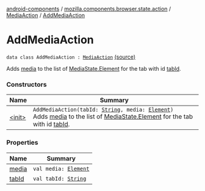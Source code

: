 [android-components](../../../index.md) / [mozilla.components.browser.state.action](../../index.md) / [MediaAction](../index.md) / [AddMediaAction](./index.md)

# AddMediaAction

`data class AddMediaAction : `[`MediaAction`](../index.md) [(source)](https://github.com/mozilla-mobile/android-components/blob/master/components/browser/state/src/main/java/mozilla/components/browser/state/action/BrowserAction.kt#L492)

Adds [media](media.md) to the list of [MediaState.Element](../../../mozilla.components.browser.state.state/-media-state/-element/index.md) for the tab with id [tabId](tab-id.md).

### Constructors

| Name | Summary |
|---|---|
| [&lt;init&gt;](-init-.md) | `AddMediaAction(tabId: `[`String`](https://kotlinlang.org/api/latest/jvm/stdlib/kotlin/-string/index.html)`, media: `[`Element`](../../../mozilla.components.browser.state.state/-media-state/-element/index.md)`)`<br>Adds [media](media.md) to the list of [MediaState.Element](../../../mozilla.components.browser.state.state/-media-state/-element/index.md) for the tab with id [tabId](tab-id.md). |

### Properties

| Name | Summary |
|---|---|
| [media](media.md) | `val media: `[`Element`](../../../mozilla.components.browser.state.state/-media-state/-element/index.md) |
| [tabId](tab-id.md) | `val tabId: `[`String`](https://kotlinlang.org/api/latest/jvm/stdlib/kotlin/-string/index.html) |
